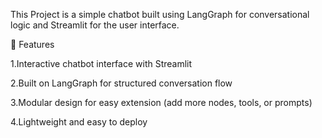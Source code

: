 This Project is a simple chatbot built using LangGraph for conversational logic and Streamlit for the user interface.

🚀 Features

1.Interactive chatbot interface with Streamlit

2.Built on LangGraph for structured conversation flow

3.Modular design for easy extension (add more nodes, tools, or prompts)

4.Lightweight and easy to deploy
